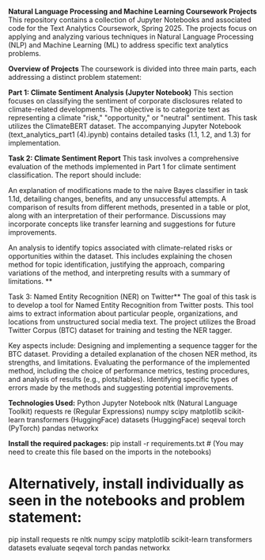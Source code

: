 **Natural Language Processing and Machine Learning Coursework Projects**
This repository contains a collection of Jupyter Notebooks and associated code for the Text Analytics Coursework, Spring 2025. The projects focus on applying and analyzing various techniques in Natural Language Processing (NLP) and Machine Learning (ML) to address specific text analytics problems.

**Overview of Projects**
The coursework is divided into three main parts, each addressing a distinct problem statement:

**Part 1: Climate Sentiment Analysis (Jupyter Notebook)**
This section focuses on classifying the sentiment of corporate disclosures related to climate-related developments. The objective is to categorize text as representing a climate "risk," "opportunity," or "neutral" sentiment. This task utilizes the ClimateBERT dataset. The accompanying Jupyter Notebook (text_analytics_part1 (4).ipynb) contains detailed tasks (1.1, 1.2, and 1.3) for implementation.


**Task 2: Climate Sentiment Report**
This task involves a comprehensive evaluation of the methods implemented in Part 1 for climate sentiment classification. The report should include:

An explanation of modifications made to the naive Bayes classifier in task 1.1d, detailing changes, benefits, and any unsuccessful attempts.
A comparison of results from different methods, presented in a table or plot, along with an interpretation of their performance. Discussions may incorporate concepts like transfer learning and suggestions for future improvements.

An analysis to identify topics associated with climate-related risks or opportunities within the dataset. This includes explaining the chosen method for topic identification, justifying the approach, comparing variations of the method, and interpreting results with a summary of limitations.
**

Task 3: Named Entity Recognition (NER) on Twitter**
The goal of this task is to develop a tool for Named Entity Recognition from Twitter posts. This tool aims to extract information about particular people, organizations, and locations from unstructured social media text. The project utilizes the Broad Twitter Corpus (BTC) dataset for training and testing the NER tagger. 

Key aspects include:
Designing and implementing a sequence tagger for the BTC dataset.
Providing a detailed explanation of the chosen NER method, its strengths, and limitations.
Evaluating the performance of the implemented method, including the choice of performance metrics, testing procedures, and analysis of results (e.g., plots/tables).
Identifying specific types of errors made by the methods and suggesting potential improvements.

**Technologies Used:**
Python
Jupyter Notebook
nltk (Natural Language Toolkit)
requests
re (Regular Expressions)
numpy
scipy
matplotlib
scikit-learn
transformers (HuggingFace)
datasets (HuggingFace)
seqeval
torch (PyTorch)
pandas
networkx

**Install the required packages:**
pip install -r requirements.txt # (You may need to create this file based on the imports in the notebooks)
# Alternatively, install individually as seen in the notebooks and problem statement:
pip install requests re nltk numpy scipy matplotlib scikit-learn transformers datasets evaluate seqeval torch pandas networkx
